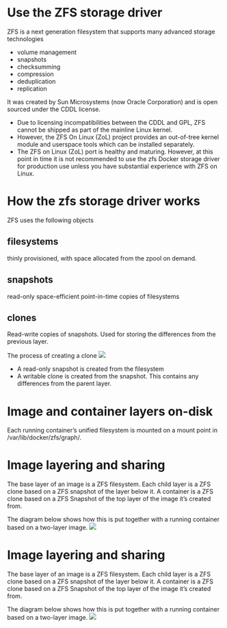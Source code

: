 # Use the ZFS storage driver
ZFS is a next generation filesystem that supports many advanced storage technologies 
- volume management
- snapshots
- checksumming
- compression
- deduplication
- replication

It was created by Sun Microsystems (now Oracle Corporation) and is open sourced under the CDDL license. 
- Due to licensing incompatibilities between the CDDL and GPL, ZFS cannot be shipped as part of the mainline Linux kernel.
- However, the ZFS On Linux (ZoL) project provides an out-of-tree kernel module and userspace tools which can be installed separately.
- The ZFS on Linux (ZoL) port is healthy and maturing. However, at this point in time it is not recommended to use the zfs Docker storage driver for production use unless you have substantial experience with ZFS on Linux.
# How the zfs storage driver works
ZFS uses the following objects
## filesystems
thinly provisioned, with space allocated from the zpool on demand.
## snapshots
read-only space-efficient point-in-time copies of filesystems
## clones
Read-write copies of snapshots. Used for storing the differences from the previous layer.

The process of creating a clone
![](https://docs.docker.com/storage/storagedriver/images/zfs_clones.jpg)
- A read-only snapshot is created from the filesystem
- A writable clone is created from the snapshot. This contains any differences from the parent layer.
# Image and container layers on-disk
Each running container’s unified filesystem is mounted on a mount point in /var/lib/docker/zfs/graph/.
# Image layering and sharing
The base layer of an image is a ZFS filesystem. Each child layer is a ZFS clone based on a ZFS snapshot of the layer below it. A container is a ZFS clone based on a ZFS Snapshot of the top layer of the image it’s created from.

The diagram below shows how this is put together with a running container based on a two-layer image.
![](https://docs.docker.com/storage/storagedriver/images/zfs_zpool.jpg)

# Image layering and sharing
The base layer of an image is a ZFS filesystem. Each child layer is a ZFS clone based on a ZFS snapshot of the layer below it. A container is a ZFS clone based on a ZFS Snapshot of the top layer of the image it’s created from.

The diagram below shows how this is put together with a running container based on a two-layer image.
![](https://docs.docker.com/storage/storagedriver/images/zfs_zpool.jpg)
